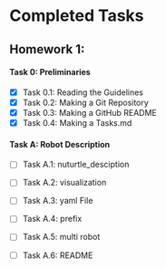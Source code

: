 # Completed Tasks
## Homework 1:
#### Task 0: Preliminaries
- [x] Task 0.1: Reading the Guidelines
- [x] Task 0.2: Making a Git Repository
- [x] Task 0.3: Making a GitHub README
- [x] Task 0.4: Making a Tasks.md
#### Task A: Robot Description
- [ ] Task A.1: nuturtle_desciption
- [ ] Task A.2: visualization
- [ ] Task A.3: yaml File 
- [ ] Task A.4: prefix
- [ ] Task A.5: multi robot
- [ ] Task A.6: README

